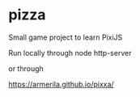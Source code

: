 # pizza
Small game project to learn PixiJS

Run locally through node http-server

or through

https://armerila.github.io/pixxa/
